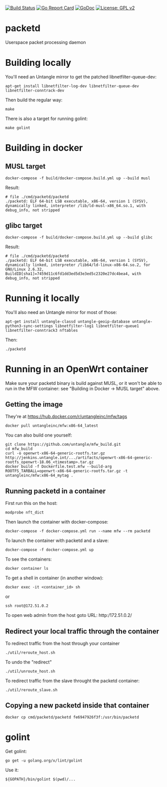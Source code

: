 [![Build Status](https://travis-ci.org/untangle/packetd.svg?branch=master)](https://travis-ci.org/untangle/packetd)
[![Go Report Card](https://goreportcard.com/badge/github.com/untangle/packetd)](https://goreportcard.com/report/github.com/untangle/packetd)
[![GoDoc](https://godoc.org/github.com/untangle/packetd?status.svg)](https://godoc.org/github.com/untangle/packetd)
[![License: GPL v2](https://img.shields.io/badge/License-GPL%20v2-blue.svg)](https://www.gnu.org/licenses/old-licenses/gpl-2.0.en.html)

# packetd
Userspace packet processing daemon

Building locally
================

You'll need an Untangle mirror to get the patched libnetfilter-queue-dev:

```
apt-get install libnetfilter-log-dev libnetfilter-queue-dev libnetfilter-conntrack-dev
```

Then build the regular way:

```
make
```

There is also a target for running golint:
```
make golint
```

Building in docker
==================

MUSL target
-----------

```
docker-compose -f build/docker-compose.build.yml up --build musl
```

Result:

```
# file ./cmd/packetd/packetd
./packetd: ELF 64-bit LSB executable, x86-64, version 1 (SYSV), dynamically linked, interpreter /lib/ld-musl-x86_64.so.1, with debug_info, not stripped
```

glibc target
-----------

```
docker-compose -f build/docker-compose.build.yml up --build glibc
```

Result:

```
# file ./cmd/packetd/packetd
./packetd: ELF 64-bit LSB executable, x86-64, version 1 (SYSV), dynamically linked, interpreter /lib64/ld-linux-x86-64.so.2, for GNU/Linux 2.6.32, BuildID[sha1]=7459d11c6fd1dd3ed5d3e3ed5c2320e27dc4bea4, with debug_info, not stripped
```

Running it locally
==================

You'll also need an Untangle mirror for most of those:

```
apt-get install untangle-classd untangle-geoip-database untangle-python3-sync-settings libnetfilter-log1 libnetfilter-queue1 libnetfilter-conntrack3 nftables
```

Then:

```
./packetd
```

Running in an OpenWrt container
===============================

Make sure your packetd binary is build against MUSL, or it won't be able
to run in the MFW container: see "Building in Docker -> MUSL target"
above.

Getting the image
-----------------

They're at https://hub.docker.com/r/untangleinc/mfw/tags

```
docker pull untangleinc/mfw:x86-64_latest
```

You can also build one yourself:

```
git clone https://github.com/untangle/mfw_build.git
cd mfw_build
curl -o openwrt-x86-64-generic-rootfs.tar.gz http://jenkins.untangle.int/.../artifacts/openwrt-x86-64-generic-rootfs_openwrt-18.06_<timestamp>.tar.gz
docker build -f Dockerfile.test.mfw --build-arg ROOTFS_TARBALL=openwrt-x86-64-generic-rootfs.tar.gz -t untangleinc/mfw:x86-64_mytag .
```

Running packetd in a container
------------------------------

First run this on the host:

```
modprobe nft_dict
```

Then launch the container with docker-compose:

```
docker-compose -f docker-compose.yml run --name mfw --rm packetd
```

To launch the container with packetd and a slave:

```
docker-compose -f docker-compose.yml up
```

To see the containers:
```
docker container ls
```

To get a shell in container (in another window):

```
docker exec -it <container_id> sh
```

or

```
ssh root@172.51.0.2
```

To open web admin from the host goto URL: http:/172.51.0.2/

Redirect your local traffic through the container
------------------------------------------------------

To redirect traffic from the host through your container

```
./util/reroute_host.sh
```

To undo the "redirect"

```
./util/unroute_host.sh
```

To redirect traffic from the slave throught the packetd container:
```
./util/reroute_slave.sh
```

Copying a new packetd inside that container
-------------------------------------------

```
docker cp cmd/packetd/packetd fe6947926f3f:/usr/bin/packetd
```

golint
======

Get golint:

```
go get -u golang.org/x/lint/golint
```

Use it:

```
${GOPATH}/bin/golint $(pwd)/...
```
